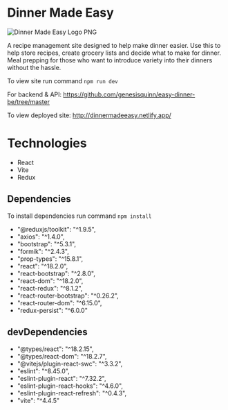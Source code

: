 # Dinner Made Easy 

![Dinner Made Easy Logo PNG](https://github.com/genesisquinn/easy-dinner-fe/assets/123833736/333e7b69-ad33-4ded-9fa4-00bfca9cb599)

A recipe management site designed to help make dinner easier. Use this to help store recipes, create grocery lists and decide what to make for dinner. Meal prepping for those who want to introduce variety into their dinners without the hassle. 

To view site run command ```npm run dev```

For backend & API: https://github.com/genesisquinn/easy-dinner-be/tree/master

To view deployed site: http://dinnermadeeasy.netlify.app/


# Technologies
- React
- Vite
- Redux

## Dependencies
To install dependencies run command ```npm install```
  - "@reduxjs/toolkit": "^1.9.5",
   - "axios": "^1.4.0",
  -  "bootstrap": "^5.3.1",
   - "formik": "^2.4.3",
   - "prop-types": "^15.8.1",
  -  "react": "^18.2.0",
  -  "react-bootstrap": "^2.8.0",
  -  "react-dom": "^18.2.0",
 -   "react-redux": "^8.1.2",
  -  "react-router-bootstrap": "^0.26.2",
  -  "react-router-dom": "^6.15.0",
 -   "redux-persist": "^6.0.0"
## devDependencies
- "@types/react": "^18.2.15",
 -   "@types/react-dom": "^18.2.7",
 -   "@vitejs/plugin-react-swc": "^3.3.2",
 -   "eslint": "^8.45.0",
 -   "eslint-plugin-react": "^7.32.2",
-    "eslint-plugin-react-hooks": "^4.6.0",
  -  "eslint-plugin-react-refresh": "^0.4.3",
 -   "vite": "^4.4.5"





